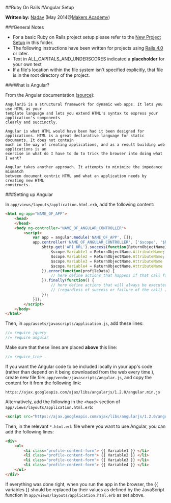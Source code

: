 ##Ruby On Rails 
#Angular Setup

__Written by:__ [Nadav](https://github.com/nadavmatalon)
(May 2014@[Makers Academy](http://www.makersacademy.com/))

###General Notes

* For a basic Ruby on Rails project setup please refer to the [New Project Setup](./ror_new_project_setup.md) 
in this folder.
* The following instructions have been written for projects using 
[Rails 4.0](http://rubyonrails.org/) or later.
* Text in ALL_CAPITALS_AND_UNDERSCORES indicated a __placeholder__ for your own text 
* If a file's location within the file system isn't specified explicitly, that file is 
in the root directory of the project.


###What is Angular?

From the Angular documentation ([source](https://docs.angularjs.org/guide/introduction)):

```
AngularJS is a structural framework for dynamic web apps. It lets you use HTML as your 
template language and lets you extend HTML's syntax to express your application's components 
clearly and succinctly. 

Angular is what HTML would have been had it been designed for 
applications. HTML is a great declarative language for static documents. It does not contain 
much in the way of creating applications, and as a result building web applications is an 
exercise in what do I have to do to trick the browser into doing what I want?

Angular takes another approach. It attempts to minimize the impedance mismatch 
between document centric HTML and what an application needs by creating new HTML 
constructs.
```

###Setting up Angular

In `app/views/layouts/application.html.erb`, add the following content:

```html
<html ng-app="NAME_OF_APP">
	<head>
	</head>
	<body ng-controller="NAME_OF_ANGULAR_CONTROLLER">
    	<script>
            var app = angular.module('NAME_OF_APP', []);
            app.controller('NAME_OF_ANGULAR_CONTROLLER', ['$scope', '$http', function($scope, $http) {
                $http.get('API_URL').success(function(ReturnObjectName) {
                    $scope.Variable1 = ReturnObjectName.AttributeName;
                    $scope.Variable2 = ReturnObjectName.AttributeName;
                    $scope.Variable3 = ReturnObjectName.AttributeName || "defualut_value";
                    $scope.Variable4 = ReturnObjectName.AttributeName || "defualt_value";
            	}).error(function(profileData) {
                	// here define actions that happens if that call fails //
            	}).finally(function() {
            		// here define actions that will always be executed //
            		// (regardless of success or failure of the call) //
            	});
        	}]);
    	</script>
	</body>
</html>
```

Then, in `app/assets/javascripts/application.js`, add these lines:

```js
//= require jquery
//= require angular
```

Make sure that these lines are placed __above__ this line:

```js
//= require_tree .
```


If you want the Angular code to be included locally in your app's code (rather than depend 
on it being downloaded from the web every time ), create new file file: 
`app/vendor/javascripts/angular.js`, and copy the content for it from the following link:

```
https://ajax.googleapis.com/ajax/libs/angularjs/1.2.0/angular.min.js
```

Alternatively, add the following in the `<head>` section of `app/views/layouts/application.html.erb`:

```html
<script src="https://ajax.googleapis.com/ajax/libs/angularjs/1.2.0/angular.min.js"></script>
```

Then, in the relevant `*.html.erb` file where you want to use Angular, you can add the 
following lines:

```html
<div>
	<ul>
		<li class="profile-content-form"> {{ Variable1 }} </li>
		<li class="profile-content-form"> {{ Variable2 }} </li>
		<li class="profile-content-form"> {{ Variable3 }} </li>
		<li class="profile-content-form"> {{ Variable4 }} </li>
	</ul>
</div>
```

If everything was done right, when you run the app in the browser, the {{ variables }}
should be replaced by their values as defined by the JavaScript function in
`app/views/layouts/application.html.erb` as set above.


